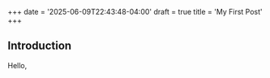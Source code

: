 +++
date = '2025-06-09T22:43:48-04:00'
draft = true
title = 'My First Post'
+++
## Introduction
Hello,
